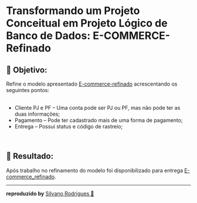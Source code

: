 
#  Transformando um Projeto Conceitual em Projeto Lógico de Banco de Dados: E-COMMERCE-Refinado 


## 📑 Objetivo:

Refine o modelo apresentado [E-commerce-refinado](Esquema_conceitual_e-commerce-refinado.png) acrescentando os seguintes pontos:<br/>
<br/>
* Cliente PJ e PF – Uma conta pode ser PJ ou PF, mas não pode ter as duas informações;
* Pagamento – Pode ter cadastrado mais de uma forma de pagamento;
* Entrega – Possui status e código de rastreio;
<br/>

## 📑 Resultado:

Após trabalho no refinamento do modelo foi disponibilizado para entrega [E-commerce_refinado](E-commerce_refinado.png).
<hr/>

**reproduzido by** [Silvano Rodrigues 🖖](https://github.com/Silvanors)

  
